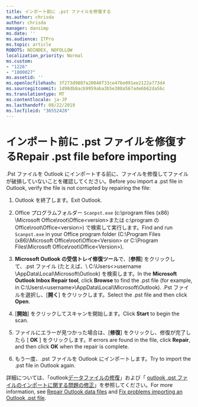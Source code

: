 ```yaml
---
title: インポート前に .pst ファイルを修復する
ms.author: chrisda
author: chrisda
manager: dansimp
ms.date: ''
ms.audience: ITPro
ms.topic: article
ROBOTS: NOINDEX, NOFOLLOW
localization_priority: Normal
ms.custom:
- "1226"
- "1800027"
ms.assetid: ''
ms.openlocfilehash: 3f273d9807a20048f33ce476e091ee2122a773d4
ms.sourcegitcommit: 1d98db8acb9959aba3b5e308a567ade6b62da56c
ms.translationtype: MT
ms.contentlocale: ja-JP
ms.lasthandoff: 08/22/2019
ms.locfileid: "36552428"
---
```

# <a name="repair-pst-file-before-importing"></a><span data-ttu-id="cbf1f-102">インポート前に .pst ファイルを修復する</span><span class="sxs-lookup"><span data-stu-id="cbf1f-102">Repair .pst file before importing</span></span>

<span data-ttu-id="cbf1f-103">.Pst ファイルを Outlook にインポートする前に、ファイルを修復してファイルが破損していないことを確認してください。</span><span class="sxs-lookup"><span data-stu-id="cbf1f-103">Before you import a .pst file in Outlook, verify the file is not corrupted by repairing the file:</span></span>

1. <span data-ttu-id="cbf1f-104">Outlook を終了します。</span><span class="sxs-lookup"><span data-stu-id="cbf1f-104">Exit Outlook.</span></span>

2. <span data-ttu-id="cbf1f-105">Office プログラムフォルダー `Scanpst.exe` (c:\program files (x86) \Microsoft Office\root\Office\<version\>または c:\program の Office\root\Office\<version\>) で検索して実行します。</span><span class="sxs-lookup"><span data-stu-id="cbf1f-105">Find and run `Scanpst.exe` in your Office program folder (C:\Program Files (x86)\Microsoft Office\root\Office\<Version\> or C:\Program Files\Microsoft Office\root\Office\<Version\>).</span></span>

3. <span data-ttu-id="cbf1f-106">**Microsoft Outlook の受信トレイ修復ツール**で、[**参照**] をクリックして、.pst ファイル (たとえば、\\ C:\Users<\>username \AppData\Local\Microsoft\Outlook) を検索します。</span><span class="sxs-lookup"><span data-stu-id="cbf1f-106">In the **Microsoft Outlook Inbox Repair tool**, click **Browse** to find the .pst file (for example, in C:\Users\\<username\>\AppData\Local\Microsoft\Outlook).</span></span> <span data-ttu-id="cbf1f-107">.Pst ファイルを選択し、[**開く**] をクリックします。</span><span class="sxs-lookup"><span data-stu-id="cbf1f-107">Select the .pst file and then click **Open**.</span></span>

4. <span data-ttu-id="cbf1f-108">[**開始**] をクリックしてスキャンを開始します。</span><span class="sxs-lookup"><span data-stu-id="cbf1f-108">Click **Start** to begin the scan.</span></span>

5. <span data-ttu-id="cbf1f-109">ファイルにエラーが見つかった場合は、[**修復**] をクリックし、修復が完了したら [ **OK** ] をクリックします。</span><span class="sxs-lookup"><span data-stu-id="cbf1f-109">If errors are found in the file, click **Repair**, and then click **OK** when the repair is complete.</span></span>

6. <span data-ttu-id="cbf1f-110">もう一度、.pst ファイルを Outlook にインポートします。</span><span class="sxs-lookup"><span data-stu-id="cbf1f-110">Try to import the .pst file in Outlook again.</span></span>

<span data-ttu-id="cbf1f-111">詳細については、「outlook[データファイルの修復](https://support.office.com/article/25663bc3-11ec-4412-86c4-60458afc5253)」および「 [outlook .pst ファイルのインポートに関する問題の修正](https://support.office.com/article/2d2e50dc-5c36-4ab2-ab50-f1be733b3d6e)」を参照してください。</span><span class="sxs-lookup"><span data-stu-id="cbf1f-111">For more information, see [Repair Outlook data files](https://support.office.com/article/25663bc3-11ec-4412-86c4-60458afc5253) and [Fix problems importing an Outlook .pst file](https://support.office.com/article/2d2e50dc-5c36-4ab2-ab50-f1be733b3d6e).</span></span>
